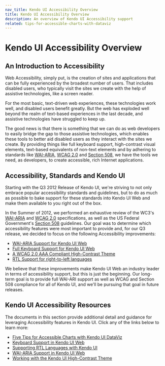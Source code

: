 ```yaml
---
nav_title: Kendo UI Accessibility Overview
title: Kendo UI Accessibility Overview
description: An overview of Kendo UI Accessibility support
related: tips-for-accessible-charts-with-dataviz
---
```


# Kendo UI Accessibility Overview

## An Introduction to Accessibility

Web Accessibility, simply put, is the creation of sites and applications that can be fully experienced by the broadest number of users. That includes disabled users, who typically visit the sites we create with the help of assistive technologies, like a screen reader.

For the most basic, text-driven web experiences, these technologies work well, and disabled users benefit greatly. But the web has exploded well beyond the realm of text-based experiences in the last decade, and assistive technologies have struggled to keep up.

The good news is that there is something that we can do as web developers to easily bridge the gap to those assistive technologies, which enables these tools to better aid disabled users as they interact with the sites we create. By providing things like full keyboard support, high-contrast visual elements, text-based equivalents of non-text elements and by adhering to standards like [WAI-ARIA](http://www.w3.org/WAI/PF/aria-practices/), [WCAG 2.0](http://www.w3.org/TR/WCAG20/) and [Section 508](http://www.section508.gov), we have the tools we need, as developers, to create accessible, rich Internet applications.

## Accessibility, Standards and Kendo UI

Starting with the Q3 2012 Release of Kendo UI, we're striving to not only embrace popular accessibility standards and guidelines, but to do as much as possible to bake support for these standards into Kendo UI Web and make them available to you right out of the box.

In the Summer of 2012, we performed an exhaustive review of the WC3's [WAI-ARIA](http://www.w3.org/WAI/PF/aria-practices/) and [WCAG 2.0](http://www.w3.org/TR/WCAG20/) specifications, as well as the US Federal Government's [Section 508](http://www.section508.gov) guidelines. Our goal was to determine which accessibility features were most important to provide and, for our Q3 release, we decided to focus on the following Accessibility improvements:

- [WAI-ARIA Support for Kendo UI Web](/tutorials/accessibility/wai-aria-support-in-kendo)
- [Full Keyboard Support for Kendo UI Web](/tutorials/accessibility/keyboard-support)
- [A WCAG 2.0 AAA Compliant High-Contrast Theme](/tutorials/accessibility/high-contrast-theme)
- [RTL Support for right-to-left languages](/tutorials/accessibility/supporting-rtl-languages)

We believe that these improvements make Kendo UI Web an industry leader in terms of accessibility support, but this is just the beginning. Our long-term goal is to provide full WAI-ARI support as well as WCAG and Section 508 compliance for all of Kendo UI, and we'll be pursuing that goal in future releases.

## Kendo UI Accessibility Resources

The documents in this section provide additional detail and guidance for leveraging Accessibility features in Kendo UI. Click any of the links below to learn more:

- [Five Tips for Accessible Charts with Kendo UI DataViz](/tutorials/accessibility/five-tips-for-accessible-charts-with-dataviz)
- [Keyboard Support in Kendo UI Web](/tutorials/accessibility/keyboard-support)
- [Supporting RTL Languages with Kendo UI](/tutorials/accessibility/supporting-rtl-languages)
- [WAI-ARIA Support in Kendo UI Web](/tutorials/accessibility/wai-aria-support-in-kendo)
- [Working with the Kendo UI High-Contrast Theme](/tutorials/accessibility/high-contrast-theme)